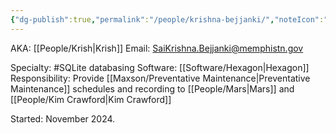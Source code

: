 ```yaml
---
{"dg-publish":true,"permalink":"/people/krishna-bejjanki/","noteIcon":"","created":"2025-05-20T10:31:25.355-05:00"}
---
```


AKA: [[People/Krish\|Krish]]
Email: SaiKrishna.Bejjanki@memphistn.gov

Specialty: #SQLite databasing
Software: [[Software/Hexagon\|Hexagon]]
Responsibility: Provide [[Maxson/Preventative Maintenance\|Preventative Maintenance]] schedules and recording to [[People/Mars\|Mars]] and [[People/Kim Crawford\|Kim Crawford]]

Started: November 2024.